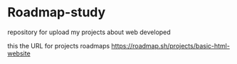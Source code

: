 # Roadmap-study
repository for upload my projects about web developed

this the URL for projects roadmaps
https://roadmap.sh/projects/basic-html-website
